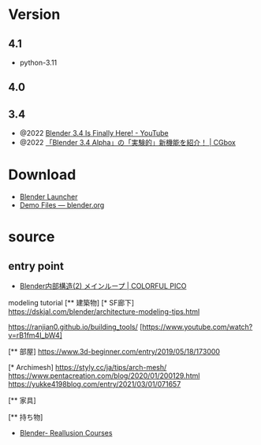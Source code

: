 # Version

## 4.1

- python-3.11

## 4.0

## 3.4

- @2022 [Blender 3.4 Is Finally Here! - YouTube](https://www.youtube.com/watch?v=xqnVokt3tlI&ab_channel=askNK)
- @2022 [「Blender 3.4 Alpha」の「実験的」新機能を紹介！ | CGbox](https://cgbox.jp/2022/09/02/blender-3-4-alpha/)

# Download

- [Blender Launcher](https://dotbow.github.io/Blender-Launcher/)
- [Demo Files — blender.org](https://www.blender.org/download/demo-files/)

# source

## entry point

- [Blender内部構造(2) メインループ | COLORFUL PICO](https://colorful-pico.net/wp/blender%E5%86%85%E9%83%A8%E6%A7%8B%E9%80%A02-%E3%83%A1%E3%82%A4%E3%83%B3%E3%83%AB%E3%83%BC%E3%83%97/)

modeling tutorial
[** 建築物]
[* SF廊下]
https://dskjal.com/blender/architecture-modeling-tips.html

https://ranjian0.github.io/building_tools/
[https://www.youtube.com/watch?v=rB1fm4I_bW4]

[** 部屋]
https://www.3d-beginner.com/entry/2019/05/18/173000

[* Archimesh]
https://styly.cc/ja/tips/arch-mesh/
https://www.pentacreation.com/blog/2020/01/200129.html
https://yukke4198blog.com/entry/2021/03/01/071657

[** 家具]

[** 持ち物]

- [Blender- Reallusion Courses](https://courses.reallusion.com/home/iclone/pipelines/blender/)
